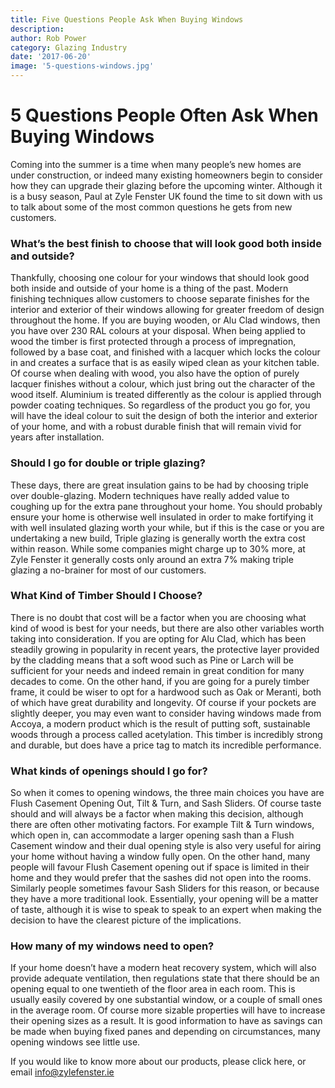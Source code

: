```yaml
---
title: Five Questions People Ask When Buying Windows
description: 
author: Rob Power
category: Glazing Industry
date: '2017-06-20'
image: '5-questions-windows.jpg'
---
```


# 5 Questions People Often Ask When Buying Windows
Coming into the summer is a time when many people’s new homes are under construction, or indeed many existing homeowners begin to consider how they can upgrade their glazing before the upcoming winter. Although it is a busy season, Paul at Zyle Fenster UK found the time to sit down with us to talk about some of the most common questions he gets from new customers.
### What’s the best finish to choose that will look good both inside and outside?
Thankfully, choosing one colour for your windows that should look good both inside and outside of your home is a thing of the past. Modern finishing techniques allow customers to choose separate finishes for the interior and exterior of their windows allowing for greater freedom of design throughout the home. If you are buying wooden, or Alu Clad windows, then you have over 230 RAL colours at your disposal. When being applied to wood the timber is first protected through a process of impregnation, followed by a base coat, and finished with a lacquer which locks the colour in and creates a surface that is as easily wiped clean as your kitchen table. Of course when dealing with wood, you also have the option of purely lacquer finishes without a colour, which just bring out the character of the wood itself. Aluminium is treated differently as the colour is applied through powder coating techniques. So regardless of the product you go for, you will have the ideal colour to suit the design of both the interior and exterior of your home, and with a robust durable finish that will remain vivid for years after installation.
### Should I go for double or triple glazing?
These days, there are great insulation gains to be had by choosing triple over double-glazing. Modern techniques have really added value to coughing up for the extra pane throughout your home. You should probably ensure your home is otherwise well insulated in order to make fortifying it with well insulated glazing worth your while, but if this is the case or you are undertaking a new build, Triple glazing is generally worth the extra cost within reason. While some companies might charge up to 30% more, at Zyle Fenster it generally costs only around an extra 7% making triple glazing a no-brainer for most of our customers.
### What Kind of Timber Should I Choose?
There is no doubt that cost will be a factor when you are choosing what kind of wood is best for your needs, but there are also other variables worth taking into consideration. If you are opting for Alu Clad, which has been steadily growing in popularity in recent years, the protective layer provided by the cladding means that a soft wood such as Pine or Larch will be sufficient for your needs and indeed remain in great condition for many decades to come. On the other hand, if you are going for a purely timber frame, it could be wiser to opt for a hardwood such as Oak or Meranti, both of which have great durability and longevity. Of course if your pockets are slightly deeper, you may even want to consider having windows made from Accoya, a modern product which is the result of putting soft, sustainable woods through a process called acetylation. This timber is incredibly strong and durable, but does have a price tag to match its incredible performance.
### What kinds of openings should I go for?
So when it comes to opening windows, the three main choices you have are Flush Casement Opening Out, Tilt & Turn, and Sash Sliders. Of course taste should and will always be a factor when making this decision, although there are often other motivating factors. For example Tilt & Turn windows, which open in, can accommodate a larger opening sash than a Flush Casement window and their dual opening style is also very useful for airing your home without having a window fully open. On the other hand, many people will favour Flush Casement opening out if space is limited in their home and they would prefer that the sashes did not open into the rooms. Similarly people sometimes favour Sash Sliders for this reason, or because they have a more traditional look. Essentially, your opening will be a matter of taste, although it is wise to speak to speak to an expert when making the decision to have the clearest picture of the implications.
### How many of my windows need to open?
If your home doesn’t have a modern heat recovery system, which will also provide adequate ventilation, then regulations state that there should be an opening equal to one twentieth of the floor area in each room. This is usually easily covered by one substantial window, or a couple of small ones in the average room. Of course more sizable properties will have to increase their opening sizes as a result. It is good information to have as savings can be made when buying fixed panes and depending on circumstances, many opening windows see little use.

If you would like to know more about our products, please click here, or email info@zylefenster.ie
